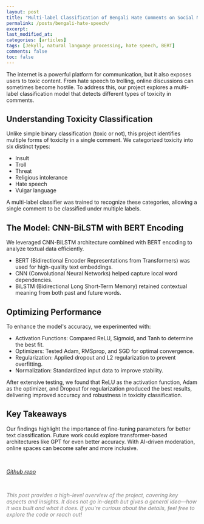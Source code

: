 ```yaml
---
layout: post
title: "Multi-label Classification of Bengali Hate Comments on Social Media"
permalink: /posts/bengali-hate-speech/
excerpt: 
last_modified_at: 
categories: [articles]
tags: [Jekyll, natural language processing, hate speech, BERT]
comments: false
toc: false
---
```


The internet is a powerful platform for communication, but it also exposes users to toxic content. From hate speech to trolling, online discussions can sometimes become hostile. To address this, our project explores a multi-label classification model that detects different types of toxicity in comments.

## Understanding Toxicity Classification

Unlike simple binary classification (toxic or not), this project identifies multiple forms of toxicity in a single comment. We categorized toxicity into six distinct types:

- Insult
- Troll
- Threat
- Religious intolerance
- Hate speech
- Vulgar language



A multi-label classifier was trained to recognize these categories, allowing a single comment to be classified under multiple labels.

## The Model: CNN-BiLSTM with BERT Encoding

We leveraged CNN-BiLSTM architecture combined with BERT encoding to analyze textual data efficiently.

- BERT (Bidirectional Encoder Representations from Transformers) was used for high-quality text embeddings.
- CNN (Convolutional Neural Networks) helped capture local word dependencies.
- BiLSTM (Bidirectional Long Short-Term Memory) retained contextual meaning from both past and future words.

## Optimizing Performance
To enhance the model's accuracy, we experimented with:

- Activation Functions: Compared ReLU, Sigmoid, and Tanh to determine the best fit.
- Optimizers: Tested Adam, RMSprop, and SGD for optimal convergence.
- Regularization: Applied dropout and L2 regularization to prevent overfitting.
- Normalization: Standardized input data to improve stability.



After extensive testing, we found that ReLU as the activation function, Adam as the optimizer, and Dropout for regularization produced the best results, delivering improved accuracy and robustness in toxicity classification.

## Key Takeaways

Our findings highlight the importance of fine-tuning parameters for better text classification. Future work could explore transformer-based architectures like GPT for even better accuracy. With AI-driven moderation, online spaces can become safer and more inclusive.

<br>

*[Github repo](https://github.com/ShafayetRajit/Multi-label-Classification-of-Bengali-Hate-Comments-on-Social-Media)*


<br>

<span style="color:gray"><em>This post provides a high-level overview of the project, covering key aspects and insights. It does not go in-depth but gives a general idea&mdash;how it was built and what it does. If you're curious about the details, feel free to explore the code or reach out!</em></span>